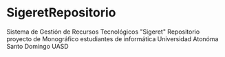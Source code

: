 SigeretRepositorio
==================

Sistema de Gestión de Recursos Tecnológicos "Sigeret" Repositorio proyecto de Monográfico estudiantes de informática Universidad Atonóma Santo Domingo UASD
